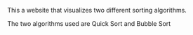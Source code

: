 This a website that visualizes two different sorting algorithms.

The two algorithms used are Quick Sort and Bubble Sort